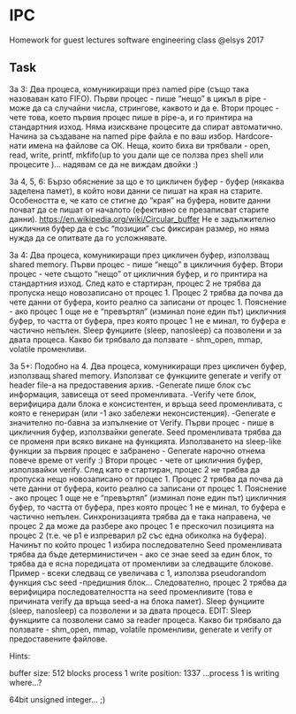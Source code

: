 # IPC
Homework for guest lectures software engineering class @elsys 2017

## Task

За 3:
  Два процеса, комуникиращи през named pipe (също така назоваван като FIFO).
  Първи процес - пише “нещо” в цикъл в pipe - може да са случайни числа, стрингове, каквото и да е.
  Втори процес - чете това, което първия процес пише в pipe-а, и го принтира на стандартния изход.
  Няма изискване процесите да спират автоматично.
  Начина за създаване на named pipe файла е по ваш избор.
  Hardcore-нати имена на файлове са ОК.
  Неща, които биха ви трябвали - open, read, write, printf, mkfifo(up to you дали ще се ползва през shell или процесите )… надявам се да не виждам двойки :)

За 4, 5, 6:
  Бързо обяснение за що е то цикличен буфер - буфер (някаква заделена памет), в който нови данни се пишат на края на старите. Особеността е, че като се стигне до “края” на буфера, новите данни почват да се пишат от началото (ефективно се презаписват старите данни).
  https://en.wikipedia.org/wiki/Circular_buffer
  Не е задължително цикличния буфер да е със “позиции” със фиксиран размер, но няма нужда да се опитвате да го усложнявате.

За 4:
  Два процеса, комуникиращи през цикличен буфер, използващ shared memory.
  Първи процес - пише “нещо” в цикличния буфер.
  Втори процес - чете същото “нещо” от цикличния буфер, и го принтира на стандартния изход.
  След като е стартиран, процес 2 не трябва да пропуска нещо новозаписано от процес 1.
  Процес 2 трябва да почва да чете данни от буфера, които реално са записани от процес 1. Пояснение - ако процес 1 още не е “превъртял” (изминал поне един път) цикличния буфер, 
  то частта от буфера, през която процес 1 не е минал, то буфера е частично непълен.
  Sleep фунциите (sleep, nanosleep) са позволени и за двата процеса.
  Какво би трябвало да ползвате - shm_open, mmap, volatile променливи.

За 5+:
  Подобно на 4.
  Два процеса, комуникиращи през цикличен буфер, използващ shared memory.
  Използват се функциите generate и verify от header file-а на предоставения архив.
  -Generate пише блок със информация, зависеща от seed променливата.
  -Verify чете блок, верифицира дали блока е консистентен, и връща seed променливата, с която е генериран (или -1 ако забележи неконсистенция).
  -Generate е значително по-бавна за изпълнение от Verify.
  Първи процес - пише в цикличния буфер, използвайки generate. Seed променливата трябва да се променя при всяко викане на функцията. Използването на sleep-like функции за първия процес е забранено - Generate нарочно отнема повече време от verify :)
  Втори процес - чете от цикличния буфер, използвайки verify.
  След като е стартиран, процес 2 не трябва да пропуска нещо новозаписано от процес 1.
  Процес 2 трябва да почва да чете данни от буфера, които реално са записани от процес 1. Пояснение - ако процес 1 още не е “превъртял” (изминал поне един път) цикличния буфер, то частта от буфера, през която процес 1 не е минал, то буфера е частично непълен.
  Синхронизацията трябва да е така направена, че процес 2 да може да разбере ако процес 1 е прескочил позицията на процес 2 (т.е. че p1 е изпреварил p2 със една обиколка на буфера).
  Начинът по който процес 1 избира последователно Seed променливата трябва да бъде детерминистичен - ако се знае seed за един блок, то трябва да е ясна поредицата от променливи за следващите блокове. Пример - всеки следващ се увеличава с 1, използва pseudorandom функция със seed -предишния блок... Следователно, процес 2 трябва да верифицира последователността на seed променливите (това е причината verify да връща seed-а на блока памет).
  Sleep фунциите (sleep, nanosleep) са позволени и за двата процеса.
  EDIT: Sleep функциите са позволени само за reader процеса.
  Какво би трябвало да ползвате - shm_open, mmap, volatile променливи, generate и verify от предоставените файлове.

  Hints:

  buffer size: 512 blocks
  process 1 write position: 1337
  ...process 1 is writing where...?

  64bit unsigned integer... ;)
